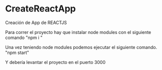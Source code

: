 # CreateReactApp
Creación de App de REACTJS

Para correr el proyecto hay que instalar node modules con el siguiente comando
"npm i "

Una vez teniendo node modules podemos ejecutar el siguiente comando.
"npm start"

Y debería levantar el proyecto en el puerto 3000
